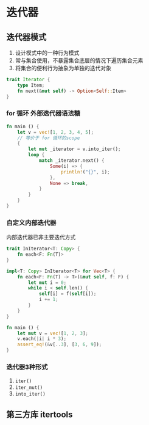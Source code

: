 # 迭代器

## 迭代器模式

1. 设计模式中的一种行为模式
2. 常与集合使用，不暴露集合底层的情况下遍历集合元素
3. 将集合的便利行为抽象为单独的迭代对象

```rust
trait Iterator {
    type Item;
    fn next(&mut self) -> Option<Self::Item>
}
```

### for 循环 外部迭代器语法糖

```rust
fn main () {
    let v = vec![1, 2, 3, 4, 5];
    // 等价于 for 循环的scope
    {
        let mut _iterator = v.into_iter();
        loop {
            match _iterator.next() {
                Some(i) => {
                    println!("{}", i);
                },
                None => break,
            }
        }
    }
}
```

### 自定义内部迭代器

内部迭代器已非主要迭代方式

```rust
trait InIterator<T: Copy> {
    fn each<F: Fn(T)>
}

impl<T: Copy> InIterator<T> for Vec<T> {
    fn each<F: Fn(T) -> T>(&mut self, f: F) {
        let mut i = 0;
        while i < self.len() {
            self[i] = f(self[i]);
            i += 1;
        }
    }
}

fn main () {
    let mut v = vec![1, 2, 3];
    v.each(|i| i * 3);
    assert_eq!(&v[..3], [3, 6, 9]);
}
```

### 迭代器3种形式

1. `iter()`
2. `iter_mut()`
3. `into_iter()`
## 第三方库 itertools
